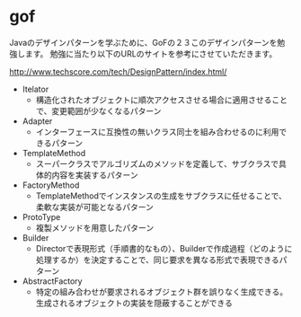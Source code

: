 # gof

Javaのデザインパターンを学ぶために、GoFの２３このデザインパターンを勉強します。
勉強に当たり以下のURLのサイトを参考にさせていただきます。

<http://www.techscore.com/tech/DesignPattern/index.html/>

* Itelator
    * 構造化されたオブジェクトに順次アクセスさせる場合に適用させることで、変更範囲が少なくなるパターン
* Adapter
    * インターフェースに互換性の無いクラス同士を組み合わせるのに利用できるパターン
* TemplateMethod
    * スーパークラスでアルゴリズムのメソッドを定義して、サブクラスで具体的内容を実装するパターン
* FactoryMethod
    * TemplateMethodでインスタンスの生成をサブクラスに任せることで、柔軟な実装が可能となるパターン
* ProtoType
    * 複製メソッドを用意したパターン
* Builder
    * Directorで表現形式（手順書的なもの）、Builderで作成過程（どのように処理するか）を決定することで、同じ要求を異なる形式で表現できるパターン
* AbstractFactory
    * 特定の組み合わせが要求されるオブジェクト群を誤りなく生成できる。生成されるオブジェクトの実装を隠蔽することができる


